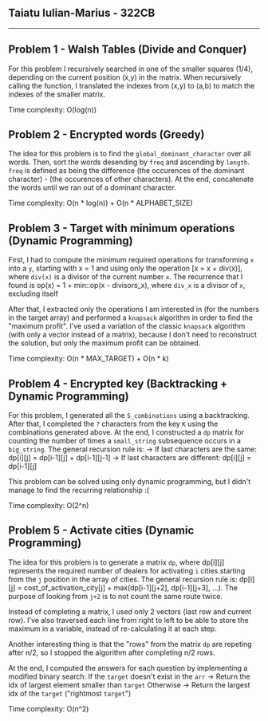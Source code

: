 ## Taiatu Iulian-Marius - 322CB
---

## Problem 1 - Walsh Tables (Divide and Conquer)

For this problem I recursively searched in one of the smaller squares (1/4), depending on the current position (x,y) in the matrix.
When recursively calling the function, I translated the indexes from (x,y) to (a,b) to match the indexes of the smaller matrix.

Time complexity:  O(log(n))

## Problem 2 - Encrypted words (Greedy)

The idea for this problem is to find the `global_dominant_character` over all words. Then, sort the words desending by `freq` and ascending by `length`.
`freq` is defined as being the difference (the occurences of the dominant character) - (the occurences of other characters).
At the end, concatenate the words until we ran out of a dominant character.

Time complexity:  O(n * log(n)) + O(n * ALPHABET_SIZE)

## Problem 3 - Target with minimum operations (Dynamic Programming)

First, I had to compute the minimum required operations for transforming `x` into a `y`, starting with x = 1 and using only the operation [x = x + div(x)], where `div(x)` is a divisor of the current number `x`. The recurrence that I found is op(x) = 1 + min::op(x - divisors_x), where `div_x` is a divisor of `x`, excluding itself

After that, I extracted only the operations I am interested in (for the numbers in the target array) and performed a `knapsack` algorithm in order to find the "maximum profit". I've used a variation of the classic `knapsack` algorithm (with only a vector instead of a matrix), because I don't need to reconstruct the solution, but only the maximum profit can be obtained.

Time complexity:  O(n * MAX_TARGET) + O(n * k)

## Problem 4 - Encrypted key (Backtracking + Dynamic Programming)

For this problem, I generated all the `S_combinations` using a backtracking. After that, I completed the `?` characters from the key `K` using the combinations generated above.
At the end, I constructed a `dp` matrix for counting the number of times a `small_string` subsequence occurs in a `big_string`. The general recursion rule is:
-> If last characters are the same:  dp[i][j] = dp[i-1][j] + dp[i-1][j-1]
-> If last characters are different: dp[i][j] = dp[i-1][j]

This problem can be solved using only dynamic programming, but I didn't manage to find the recurring relationship :(

Time complexity:  O(2^n)

## Problem 5 - Activate cities (Dynamic Programming)

The idea for this problem is to generate a matrix `dp`, where dp[i][j] represents the required number of dealers for activating `i` cities starting from the `j` position in the array of cities.
The general recursion rule is: dp[i][j] = cost_of_activation_city[j] + max(dp[i-1][j+2], dp[i-1][j+3], ...). The purpose of looking from `j+2` is to not count the same route twice. 

Instead of completing a matrix, I used only 2 vectors (last row and current row). I've also traversed each line from right to left to be able to store the maximum in a variable, instead of re-calculating it at each step.

Another interesting thing is that the "rows" from the matrix `dp` are repeting after n/2, so I stopped the algorithm after completing n/2 rows.

At the end, I computed the answers for each question by implementing a modified binary search:
If the `target` doesn't exist in the `arr`
    -> Return the idx of largest element smaller than `target`
Otherwise 
    -> Return the largest idx of the `target` ("rightmost `target`")

Time complexity:  O(n^2)

